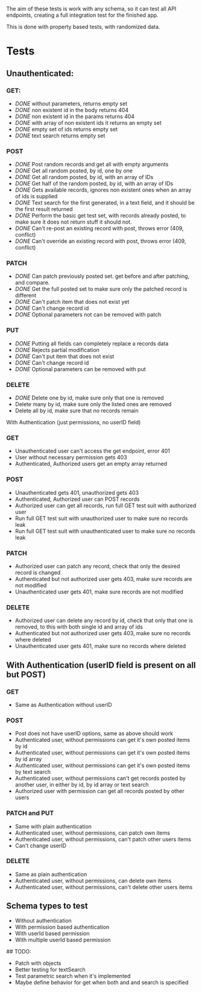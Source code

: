 The aim of these tests is work with any schema, so it can test all API endpoints, creating a full integration test for the finished app.

This is done with property based tests, with randomized data.

# Tests

## Unauthenticated:

### GET:
- *DONE* without parameters, returns empty set
- *DONE* non existent id in the body returns 404
- *DONE* non existent id in the params returns 404
- *DONE* with array of non existent ids it returns an empty set
- *DONE* empty set of ids returns empty set
- *DONE* text search returns empty set
<!-- - invalid regex returns validation error, if regex -->

### POST
- *DONE* Post random records and get all with empty arguments
- *DONE* Get all random posted, by id, one by one
- *DONE* Get all random posted, by id, with an array of IDs
- *DONE* Get half of the random posted, by id, with an array of IDs
- *DONE* Gets available records, ignores non existent ones when an array of ids is supplied
- *DONE* Text search for the first generated, in a text field, and it should be the first result returned
- *DONE* Perform the basic get test set, with records already posted, to make sure it does not return stuff it should not.
- *DONE* Can't re-post an existing record with post, throws error (409, conflict)
- *DONE* Can't override an existing record with post, throws error (409, conflict)

### PATCH
- *DONE* Can patch previously posted set. get before and after patching, and compare.
- *DONE* Get the full posted set to make sure only the patched record is different
- *DONE* Can't patch item that does not exist yet
- *DONE* Can't change record id
- *DONE* Optional parameters not can be removed with patch

### PUT
- *DONE* Putting all fields can completely replace a records data
- *DONE* Rejects partial modification
- *DONE* Can't put item that does not exist
- *DONE* Can't change record id
- *DONE* Optional parameters can be removed with put

### DELETE
- *DONE* Delete one by id, make sure only that one is removed
- Delete many by id, make sure only the listed ones are removed
- Delete all by id, make sure that no records remain


With Authentication (just permissions, no userID field)

### GET
- Unauthenticated user can't access the get endpoint, error 401
- User without necessary permission gets 403
- Authenticated, Authorized users get an empty array returned

### POST
- Unauthenticated gets 401, unauthorized gets 403
- Authenticated, Authorized user can POST records
- Authorized user can get all records, run full GET test suit with authorized user
- Run full GET test suit with unauthorized user to make sure no records leak
- Run full GET test suit with unauthenticated user to make sure no records leak

### PATCH
- Authorized user can patch any record, check that only the desired record is changed
- Authenticated but not authorized user gets 403, make sure records are not modified
- Unauthenticated user gets 401, make sure records are not modified

### DELETE
- Authorized user can delete any record by id, check that only that one is removed, to this with both single id and array of ids
- Authenticated but not authorized user gets 403, make sure no records where deleted
- Unauthenticated user gets 401, make sure no records where deleted

## With Authentication (userID field is present on all but POST)

### GET
- Same as Authentication without userID

### POST
- Post does not have userID options, same as above should work
- Authenticated user, without permissions can get it's own posted items by id
- Authenticated user, without permissions can get it's own posted items by id array
- Authenticated user, without permissions can get it's own posted items by text search
- Authenticated user, without permissions can't get records posted by another user, in either by id, by id array or text search
- Authorized user with permission can get all records posted by other users


### PATCH and PUT
 - Same with plain authentication
 - Authenticated user, without permissions, can patch own items
 - Authenticated user, without permissions, can't patch other users items
 - Can't change userID

### DELETE
 - Same as plain authentication
 - Authenticated user, without permissions, can delete own items
 - Authenticated user, without permissions, can't delete other users items



## Schema types to test
 - Without authentication
 - With permission based authentication
 - With userId based permission
 - With multiple userId based permission

## TODO:
 - Patch with objects
 - Better testing for textSearch
 - Test parametric search when it's implemented
 - Maybe define behavior for get when both and and search is specified
